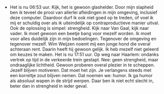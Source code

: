 - Het is nu 06:53 uur. Kijk, het is gewoon glashelder. Door mijn slapheid ben ik teveel de prooi van allerlei afleidingen in mijn omgeving, inclusief deze computer. Daardoor durf ik ook niet goed op te treden, of voel ik mij er schuldig over als ik uiteindelijk op contraproductieve manier uitval. Ook de oplossing is simpel: strengheid. Kijk naar Van Gaal, kijk naar vader. Ik moet gewoon een beetje bang voor mezelf worden. Ik moet voor alles duidelijk zijn in mijn bedoelingen. Tegenover de omgeving en tegenover mezelf. Wim Weijzen noemt mij een jonge hond die overal achteraan rent. Daarin heeft hij gewoon gelijk. Ik heb mezelf niet geleerd om keuzes te maken.
  Het is nu 17:51 uur. Op weg naar Haarlem: ondanks vertrek op tijd in de verkeerde trein gestapt. Nee: geen strengheid, maar ondraaglijke lichtheid. Gewoon proberen overal plezier in te scheppen. Jezelf blijven motiveren. Dat moet het zijn. Je verlangens steeds met een korreltje zout blijven nemen. Dat noemen we: humor. Ik ga humor als absoluut wapen in de strijd werpen. Daar ben ik niet echt slecht in, beter dan in strengheid in ieder geval.